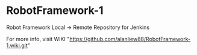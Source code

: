 # RobotFramework-1
Robot Framework Local -> Remote Repository for Jenkins


For more info, visit WIKI "https://github.com/alanliew88/RobotFramework-1.wiki.git"
